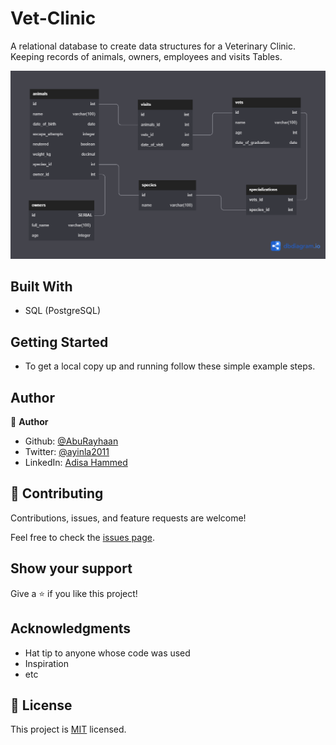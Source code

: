# Vet-Clinic

A relational database to create data structures for a Veterinary Clinic. Keeping records of animals, owners, employees and visits Tables.

![image](Vet_Clinic_Diagram.png)

## Built With

- SQL (PostgreSQL)

## Getting Started

- To get a local copy up and running follow these simple example steps.

## Author

👤 **Author**

- Github: [@AbuRayhaan](https://github.com/AbuRayhaan)
- Twitter: [@ayinla2011](https://twitter.com/Ayinla2011)
- LinkedIn: [Adisa Hammed](https://www.linkedin.com/in/hammed-adisa/)

## 🤝 Contributing

Contributions, issues, and feature requests are welcome!

Feel free to check the [issues page](../../issues/).

## Show your support

Give a ⭐️ if you like this project!

## Acknowledgments

- Hat tip to anyone whose code was used
- Inspiration
- etc

## 📝 License

This project is [MIT](./MIT.md) licensed.
